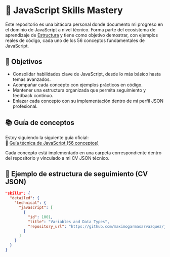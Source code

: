 # 🧠 JavaScript Skills Mastery

Este repositorio es una bitácora personal donde documento mi progreso en el dominio de JavaScript a nivel técnico. Forma parte del ecosistema de aprendizaje de [Estructura](https://github.com/mirandaariel/estructura-talent-pool/tree/develop) y tiene como objetivo demostrar, con ejemplos reales de código, cada uno de los 56 conceptos fundamentales de JavaScript.

## 🚀 Objetivos

- Consolidar habilidades clave de JavaScript, desde lo más básico hasta temas avanzados.
- Acompañar cada concepto con ejemplos prácticos en código.
- Mantener una estructura organizada que permita seguimiento y feedback continuo.
- Enlazar cada concepto con su implementación dentro de mi perfil JSON profesional.

## 📚 Guía de conceptos

Estoy siguiendo la siguiente guía oficial:  
🔗 [Guía técnica de JavaScript (56 conceptos)](https://github.com/mirandaariel/estructura-talent-pool/blob/develop/core/skills-detailed-technical-javascript.json)

Cada concepto está implementado en una carpeta correspondiente dentro del repositorio y vinculado a mi CV JSON técnico.

## 🧾 Ejemplo de estructura de seguimiento (CV JSON)

```json
"skills": {
  "detailed": {
    "technical": {
      "javascript": [
        {
          "id": 1001,
          "title": "Variables and Data Types",
          "repository_url": "https://github.com/maximogarmasarvazquez/javascript-skills-mastery/blob/main/skills/variables.js"
        }
      ]
    }
  }
}